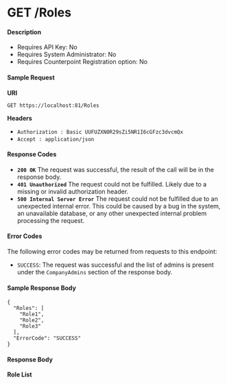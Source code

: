 # GET /Roles

#### Description

- Requires API Key: No
- Requires System Administrator: No
- Requires Counterpoint Registration option: No

#### Sample Request

**URI**

`GET https://localhost:81/Roles`

**Headers**
- `Authorization : Basic UUFUZXN0R29sZi5NR1I6cGFzc3dvcmQx`
- `Accept : application/json`

#### Response Codes
- **<code>200 OK</code>** The request was successful, the result of the call will be in the response body.
- **<code>401 Unauthorized</code>** The request could not be fulfilled. Likely due to a missing or invalid authorization header.
- **<code>500 Internal Server Error</code>** The request could not be fulfilled due to an unexpected internal error. This could be caused by a bug in the system, an unavailable database, or any other unexpected internal problem processing the request.
 
#### Error Codes
The following error codes may be returned from requests to this endpoint:
- `SUCCESS`: The request was successful and the list of admins is present under the `CompanyAdmins` section of the response body.

#### Sample Response Body

```
{
  "Roles": [
    "Role1",
    "Role2",
    "Role3"
  ],
  "ErrorCode": "SUCCESS"
}
```

#### Response Body

**Role List**
